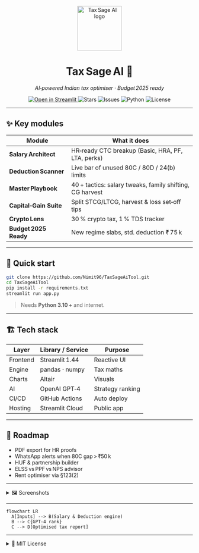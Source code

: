 <p align="center">
  <img width="120" src="docs/img/owl.svg" alt="Tax Sage AI logo">
</p>

<h1 align="center">Tax Sage AI 🦉</h1>
<p align="center"><i>AI‑powered Indian tax optimiser · Budget 2025 ready</i></p>

<p align="center">
  <a href="https://taxsageai.streamlit.app">
    <img alt="Open in Streamlit" src="https://img.shields.io/badge/Launch‑App-orange?logo=streamlit&style=for-the-badge">
  </a>
  <img alt="Stars"   src="https://img.shields.io/github/stars/Nimit96/TaxSageAiTool?style=for-the-badge">
  <img alt="Issues"  src="https://img.shields.io/github/issues/Nimit96/TaxSageAiTool?style=for-the-badge">
  <img alt="Python"  src="https://img.shields.io/badge/python-3.10%2B-green?style=for-the-badge&logo=python">
  <img alt="License" src="https://img.shields.io/badge/license-MIT-blue?style=for-the-badge">
</p>

---

## ✨ Key modules

| Module | What it does |
|--------|--------------|
| **Salary Architect** | HR‑ready CTC breakup (Basic, HRA, PF, LTA, perks) |
| **Deduction Scanner** | Live bar of unused 80C / 80D / 24(b) limits |
| **Master Playbook** | 40 + tactics: salary tweaks, family shifting, CG harvest |
| **Capital‑Gain Suite** | Split STCG/LTCG, harvest & loss set‑off tips |
| **Crypto Lens** | 30 % crypto tax, 1 % TDS tracker |
| **Budget 2025 Ready** | New regime slabs, std. deduction ₹ 75 k |

---

## 🚀 Quick start
```bash
git clone https://github.com/Nimit96/TaxSageAiTool.git
cd TaxSageAiTool
pip install -r requirements.txt
streamlit run app.py
```

> Needs **Python 3.10 +** and internet.

---

## 🏗 Tech stack

| Layer | Library / Service | Purpose |
|-------|-------------------|---------|
| Frontend | Streamlit 1.44 | Reactive UI |
| Engine   | pandas · numpy | Tax maths |
| Charts   | Altair | Visuals |
| AI       | OpenAI GPT‑4 | Strategy ranking |
| CI/CD    | GitHub Actions | Auto deploy |
| Hosting  | Streamlit Cloud | Public app |

---

## 🌟 Roadmap
- PDF export for HR proofs  
- WhatsApp alerts when 80C gap > ₹50 k  
- HUF & partnership builder  
- ELSS vs PPF vs NPS advisor  
- Rent optimiser via §123(2)

---

<details>
<summary>🖼️ Screenshots</summary>

| Salary architect | Deduction scanner | Master playbook |
|:----------------:|:-----------------:|:---------------:|
| <img src="docs/img/salary.png"   width="260"/> | <img src="docs/img/deductions.png" width="260"/> | <img src="docs/img/playbook.png" width="260"/> |

</details>

---

```mermaid
flowchart LR
  A[Inputs] --> B(Salary & Deduction engine)
  B --> C{GPT‑4 rank}
  C --> D[Optimised tax report]
```

---

<details>
<summary>📜 MIT License</summary>

MIT License © 2024‑2025 Nimit  

Permission is hereby granted, free of charge, to any person obtaining a copy  
of this software and associated documentation files (the “Software”), to deal  
in the Software without restriction, including without limitation the rights  
to use, copy, modify, merge, publish, distribute, sublicense, and/or sell  
copies of the Software, and to permit persons to whom the Software is  
furnished to do so, subject to the following conditions:  

The above copyright notice and this permission notice shall be included in all  
copies or substantial portions of the Software.  

THE SOFTWARE IS PROVIDED “AS IS”, WITHOUT WARRANTY OF ANY KIND, EXPRESS OR  
IMPLIED, INCLUDING BUT NOT LIMITED TO THE WARRANTIES OF MERCHANTABILITY,  
FITNESS FOR A PARTICULAR PURPOSE AND NONINFRINGEMENT. IN NO EVENT SHALL THE  
AUTHORS OR COPYRIGHT HOLDERS BE LIABLE FOR ANY CLAIM, DAMAGES OR OTHER  
LIABILITY, WHETHER IN AN ACTION OF CONTRACT, TORT OR OTHERWISE, ARISING FROM,  
OUT OF OR IN CONNECTION WITH THE SOFTWARE OR THE USE OR OTHER DEALINGS IN THE  
SOFTWARE.
</details>
